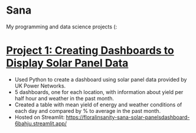 # Sana
My programming and data science projects (:

# [Project 1: Creating Dashboards to Display Solar Panel Data](https://github.com/FloralInsanity/Sana_Portfolio/tree/main/Solar_Panels)
* Used Python to create a dashboard using solar panel data provided by UK Power Networks.
* 5 dashboards, one for each location, with information about yield per half hour and weather in the past month.
* Created a table with mean yield of energy and weather conditions of each day and compared by % to average in the past month. 
* Hosted on Streamlit: https://floralinsanity-sana-solar-panelsdashboard-6bahju.streamlit.app/
